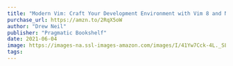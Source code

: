 ```yaml
---
title: "Modern Vim: Craft Your Development Environment with Vim 8 and Neovim"
purchase_url: https://amzn.to/2RqX5oW
author: "Drew Neil"
publisher: "Pragmatic Bookshelf"
date: 2021-06-04
image: https://images-na.ssl-images-amazon.com/images/I/41Yw7Cck-4L._SL75_.jpg
tags:
---
```


